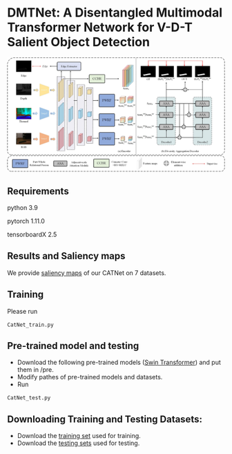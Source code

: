 # DMTNet: A Disentangled Multimodal Transformer Network for V-D-T Salient Object Detection




![](./figs/Overview.png)

## Requirements
python 3.9

pytorch 1.11.0

tensorboardX 2.5
## Results and Saliency maps
We provide [saliency maps](https://drive.google.com/file/d/1USRmpamaV5RJyI3iWp3J12bIZ0i-kbjr/view?usp=sharing) of our CATNet on 7 datasets.
## Training
Please run 
```
CatNet_train.py
```
## Pre-trained model and testing
- Download the following pre-trained models ([Swin Transformer](https://github.com/SwinTransformer/storage/releases/download/v1.0.0/swin_base_patch4_window12_384_22k.pth)) and put them in /pre.
- Modify pathes of pre-trained models and datasets.
- Run 
```
CatNet_test.py
```
## Downloading Training and Testing Datasets:
- Download the [training set](https://drive.google.com/file/d/1BPt09rbgSYQcu0LpQoKSNVgXA3aYvkF7/view?usp=sharing) used for training.
- Download the [testing sets](https://drive.google.com/file/d/1wAVNEYDrTZK7oWB4J-3MTXmAo1AsVZCj/view?usp=sharing) used for testing.




